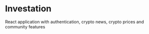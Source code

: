 # Investation
React application with authentication, crypto news, crypto prices and community features

